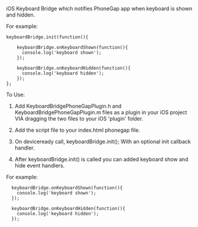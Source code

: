 iOS Keyboard Bridge which notifies PhoneGap app when keyboard is shown and hidden.

For example:

    keyboardBridge.init(function(){

        keyboardBridge.onKeyboardShown(function(){
          console.log('keyboard shown');
        });

        keyboardBridge.onKeyboardHidden(function(){
          console.log('keyboard hidden');
        });
    };

To Use:

1) Add KeyboardBridgePhoneGapPlugin.h and KeyboardBridgePhoneGapPlugin.m files as a plugin in your iOS project VIA dragging the two files to
your iOS 'plugin' folder.

2) Add the script file to your index.html phonegap file. <script type="text/javascript" charset="utf-8" src="keyboardBridge.js"></script>

3) On deviceready call, keyboardBridge.init(); With an optional init callback handler.

4) After keyboardBridge.init() is called you can added keyboard show and hide event handlers.

For example:

      keyboardBridge.onKeyboardShown(function(){
        console.log('keyboard shown');
      });

      keyboardBridge.onKeyboardHidden(function(){
        console.log('keyboard hidden');
      });